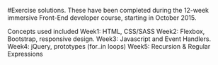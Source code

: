 #Exercise solutions.
These have been completed during the  12-week immersive Front-End developer course, starting in October 2015.

Concepts used included 
Week1: HTML, CSS/SASS 
Week2: Flexbox, Bootstrap, responsive design.
Week3: Javascript and Event Handlers.
Week4: jQuery, prototypes (for..in loops)
Week5: Recursion & Regular Expressions 

